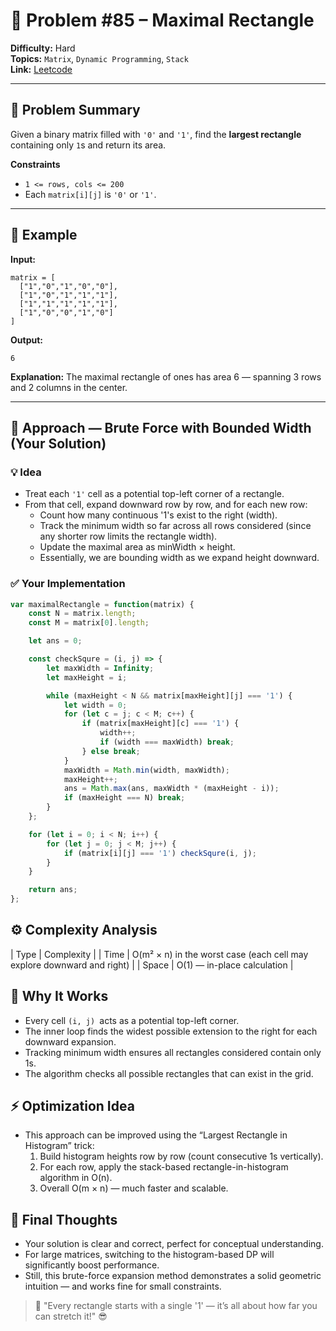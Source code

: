 
# 🧩 Problem #85 – Maximal Rectangle

**Difficulty:** Hard  
**Topics:**  `Matrix`, `Dynamic Programming`, `Stack`  
**Link:** [Leetcode](https://leetcode.com/problems/maximal-rectangle)

---

## 🎯 Problem Summary

Given a binary matrix filled with `'0'` and `'1'`, find the **largest rectangle** containing only `1`s and return its area.

**Constraints**

- `1 <= rows, cols <= 200`
- Each `matrix[i][j]` is `'0'` or `'1'`.

---

## 🧩 Example  

**Input:**  

```text
matrix = [
  ["1","0","1","0","0"],
  ["1","0","1","1","1"],
  ["1","1","1","1","1"],
  ["1","0","0","1","0"]
]
```

**Output:**

```text
6
```

**Explanation:**
The maximal rectangle of ones has area 6 — spanning 3 rows and 2 columns in the center.

---

## 🧠 Approach — Brute Force with Bounded Width (Your Solution)

### 💡 Idea

- Treat each `'1'` cell as a potential top-left corner of a rectangle.
- From that cell, expand downward row by row, and for each new row:
  - Count how many continuous '1's exist to the right (width).
  - Track the minimum width so far across all rows considered (since any shorter row limits the rectangle width).
  - Update the maximal area as minWidth × height.
  - Essentially, we are bounding width as we expand height downward.

### ✅ Your Implementation

```Typescript []
var maximalRectangle = function(matrix) {
    const N = matrix.length;
    const M = matrix[0].length;

    let ans = 0;

    const checkSqure = (i, j) => {
        let maxWidth = Infinity;
        let maxHeight = i;

        while (maxHeight < N && matrix[maxHeight][j] === '1') {
            let width = 0;
            for (let c = j; c < M; c++) {
                if (matrix[maxHeight][c] === '1') {
                    width++;
                    if (width === maxWidth) break;
                } else break;
            }
            maxWidth = Math.min(width, maxWidth);
            maxHeight++;
            ans = Math.max(ans, maxWidth * (maxHeight - i));
            if (maxHeight === N) break;
        }
    };

    for (let i = 0; i < N; i++) {
        for (let j = 0; j < M; j++) {
            if (matrix[i][j] === '1') checkSqure(i, j);
        }
    }

    return ans;
};
```

## ⚙️ Complexity Analysis

| Type | Complexity |
| Time | O(m² × n) in the worst case (each cell may explore downward and right) |
| Space | O(1) — in-place calculation |

## 🧩 Why It Works

- Every cell `(i, j) `acts as a potential top-left corner.
- The inner loop finds the widest possible extension to the right for each downward expansion.
- Tracking minimum width ensures all rectangles considered contain only 1s.
- The algorithm checks all possible rectangles that can exist in the grid.

## ⚡ Optimization Idea

- This approach can be improved using the “Largest Rectangle in Histogram” trick:
  1. Build histogram heights row by row (count consecutive 1s vertically).
  2. For each row, apply the stack-based rectangle-in-histogram algorithm in O(n).
  3. Overall O(m × n) — much faster and scalable.

## 🏁 Final Thoughts

- Your solution is clear and correct, perfect for conceptual understanding.
- For large matrices, switching to the histogram-based DP will significantly boost performance.
- Still, this brute-force expansion method demonstrates a solid geometric intuition — and works fine for small constraints.

> 💬 "Every rectangle starts with a single '1' — it’s all about how far you can stretch it!" 😎
